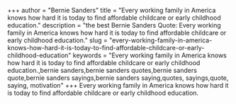 +++
author = "Bernie Sanders"
title = "Every working family in America knows how hard it is today to find affordable childcare or early childhood education."
description = "the best Bernie Sanders Quote: Every working family in America knows how hard it is today to find affordable childcare or early childhood education."
slug = "every-working-family-in-america-knows-how-hard-it-is-today-to-find-affordable-childcare-or-early-childhood-education"
keywords = "Every working family in America knows how hard it is today to find affordable childcare or early childhood education.,bernie sanders,bernie sanders quotes,bernie sanders quote,bernie sanders sayings,bernie sanders saying,quotes, sayings,quote, saying, motivation"
+++
Every working family in America knows how hard it is today to find affordable childcare or early childhood education.
